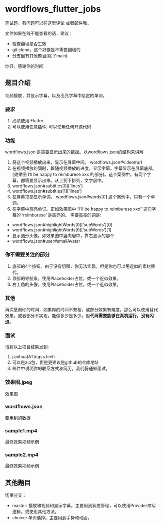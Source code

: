 # wordflows\_flutter\_jobs
笔试题。有问题可以在这里评论 或者邮件我。

文件如果在线不能查看的话，建议：
- 检查翻墙是否生效
- git clone，这个好像是不需要翻墙的
- 分支里有其他题目(除了main)

你好，感谢你的时间!

## 题目介绍
视频播放，并显示字幕，以及高亮字幕中给定的单词。

### 要求
1. 必须使用 Flutter
2. 可以使用任意插件; 可以使用任何开源代码

### 功能
wordflows.json 是需要显示出来的数据。以wordflows.json的结构来讲解
1. 将这个视频播放出来，显示在屏幕中间。 wordflows.json#video#url
2. 在视频播放的同时，跟随视频播放的进度，显示字幕。字幕显示在屏幕底部。(效果图 I’ll be happy to reimburese xxx 的部分)。这个案例中，有两个字幕，都需要显示出来。从上到下排列，文字居中。
3. wordflows.json#subtitles[0][‘lines’]
4. wordflows.json#subtitles[1][‘lines’] 
3. 在屏幕顶部显示单词。 wordflows.json#words[0] 这个案例中，只有一个单词。
4. 在字幕中高亮单词。正如效果图中 “I’ll be happy to reimburese xxx” 这句字幕的 ‘reimburese’ 是高亮的。
需要高亮的词是: 
- wordflows.json#highlightWords[0][‘subWords’][0] 
- wordflows.json#highlightWords[0][‘subWords’][1]
- 显示圆形头像。如效果图中竖向居中，靠右显示的那个
- wordflows.json#user#smallAvatar

### 你不需要关注的部分
1. 底部的4个按钮。由于没有切图，你无法实现，但是你也可以用近似的素材替代。 
2. 顶部的导航条。使用Placeholder占位，或一个近似效果。
3. 右上⻆的头像。使用Placeholder占位，或一个近似效果。
### 其他
再次感谢你的时间，如果你的时间不充裕，或部分效果有难度，那么可以使用替代效果，或者部分不实现，能做多少是多少。但**代码需要能够在真机运行，没有闪退**。
### 面试
请将以上项目结果发到:
1. jianhua(AT)qqss.tech
2. 可以是zip包，但是更建议是github的仓库地址
3. 邮件中说明你的联系方式和简历。我们将通知面试。

### 效果图.jpeg
效果图

### wordflows.json
要用到的数据

### sample1.mp4
最终效果视频示例
###  sample2.mp4
最终效果视频示例

## 其他题目
切换分支：
- master: 播放和视频和显示字幕。主要用到状态管理，可以使用Provider来写逻辑，或使用其他方法。
- choice: 单词选择。主要用到手势和动画。
